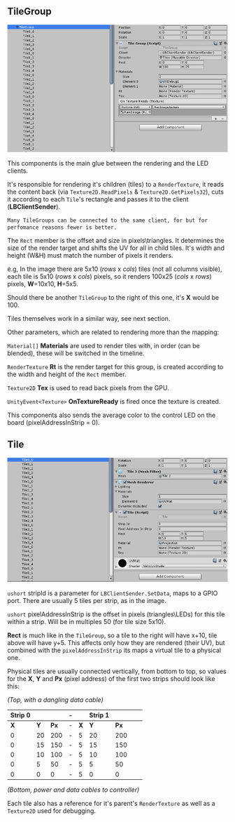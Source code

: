 ## TileGroup

![TileGroup](TileGroup.png)

This components is the main glue between the rendering and the LED clients.

It's responsible for rendering it's children (tiles) to a `RenderTexture`, it reads the content back (via `Texture2D.ReadPixels` & `Texture2D.GetPixels32`), cuts it according to each `Tile`'s rectangle and passes it to the client (**LBClientSender**).

    Many TileGroups can be connected to the same client, for but for perfomance reasons fewer is better.

The `Rect` member is the offset and size in pixels\triangles. It determines the size of the render target and shifts the UV for all in child tiles.
It's width and height (W&H) must match the number of pixels it renders.

e.g, In the image there are 5x10 (*rows* x *cols*) tiles (not all columns visible), each tile is 5x10 (*rows* x *cols*) pixels, so it renders 100x25 (*cols* x *rows*) pixels, **W**=10x10, **H**=5x5.

Should there be another `TileGroup` to the right of this one, it's **X** would be 100.

Tiles themselves work in a similar way, see next section.

Other parameters, which are related to rendering more than the mapping:

`Material[]` **Materials** are used to render tiles with, in order (can be blended), these will be switched in the timeline.

`RenderTexture` **Rt** is the render target for this group, is created according to the width and height of the `Rect` member.

`Texture2D` **Tex** is used to read back pixels from the GPU.

`UnityEvent<Texture>` **OnTextureReady** is fired once the texture is created.

This components also sends the average color to the control LED on the board (pixelAddressInStrip = 0).

## Tile

![Tile](Tile.png)

`ushort` stripId is a parameter for `LBClientSender.SetData`, maps to a GPIO port. There are usually 5 tiles per strip, as in the image.

`ushort` pixelAddressInStrip is the offset in pixels (triangles\LEDs) for this tile within a strip. Will be in multiples 50 (for tile size 5x10).

**Rect** is much like in the `TileGroup`, so a tile to the right will have x+10, tile above will have y+5.
This affects only how they are rendered (their UV), but combined with the `pixelAddressInStrip` its maps a virtual tile to a physical one.

Physical tiles are usually connected vertically, from bottom to top, so values for the **X**, **Y** and **Px** (pixel address) of the first two strips should look like this:

*(Top, with a dangling data cable)*

|Strip 0|||-||Strip 1||||
|-|--|--|---|-|-|--|--|---|
|**X**|**Y**|**Px**|-|**X**|**Y**|**Px**|
|0|20|200|-|5|20|200|
|0|15|150|-|5|15|150|
|0|10|100|-|5|10|100|
|0|5 |50 |-|5|5 |50 |
|0|0 |0  |-|5|0 |0  |

*(Bottom, power and data cables to controller)*


Each tile also has a reference for it's parent's `RenderTexture` as well as a `Texture2D` used for debugging.
